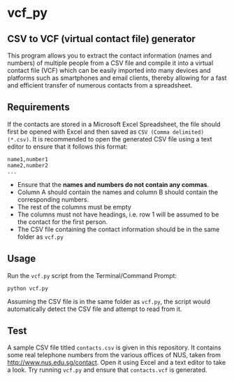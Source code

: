 # vcf_py
## CSV to VCF (virtual contact file) generator

This program allows you to extract the contact information (names and numbers) of multiple people from a CSV file and compile it into a virtual contact file (VCF) which can be easily imported into many devices and platforms such as smartphones and email clients, thereby allowing for a fast and efficient transfer of numerous contacts from a spreadsheet.

## Requirements
If the contacts are stored in a Microsoft Excel Spreadsheet, the file should first be opened with Excel and then saved as `CSV (Comma delimited) (*.csv)`. It is recommended to open the generated CSV file using a text editor to ensure that it follows this format:
```
name1,number1
name2,number2
...
```
- Ensure that the **names and numbers do not contain any commas**. 
- Column A should contain the names and column B should contain the corresponding numbers.
- The rest of the columns must be empty 
- The columns must not have headings, i.e. row 1 will be assumed to be the contact for the first person.
- The CSV file containing the contact information should be in the same folder as `vcf.py`

## Usage
Run the `vcf.py` script from the Terminal/Command Prompt:
```
python vcf.py
```
Assuming the CSV file is in the same folder as `vcf.py`, the script would automatically detect the CSV file and attempt to read from it.

## Test
A sample CSV file titled `contacts.csv` is given in this repository. It contains some real telephone numbers from the various offices of NUS, taken from http://www.nus.edu.sg/contact. Open it using Excel and a text editor to take a look. Try running `vcf.py` and ensure that `contacts.vcf` is generated.